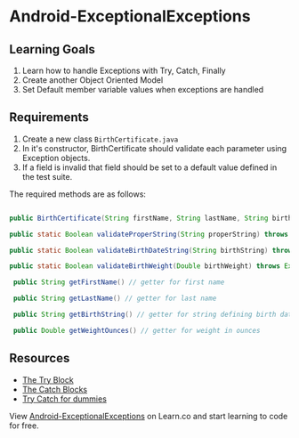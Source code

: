 

Android-ExceptionalExceptions
=============================

## Learning Goals
  1. Learn how to handle Exceptions with Try, Catch, Finally
  2. Create another Object Oriented Model 
  3. Set Default member variable values when exceptions are handled

## Requirements
  1. Create a new class `BirthCertificate.java`
  2. In it's constructor, BirthCertificate should validate each parameter using Exception objects.  
  3. If a field is invalid that field should be set to a default value defined in the test suite.  

  The required methods are as follows: 

  ```java
  
  public BirthCertificate(String firstName, String lastName, String birthString, Double weightOunces)

  public static Boolean validateProperString(String properString) throws Exception // see test spec 

  public static Boolean validateBirthDateString(String birthString) throws Exception // see test spec

  public static Boolean validateBirthWeight(Double birthWeight) throws Exception // see test spec

   public String getFirstName() // getter for first name 

   public String getLastName() // getter for last name 

   public String getBirthString() // getter for string defining birth date as a string ex. July 4th 1987 would be "07041987"

   public Double getWeightOunces() // getter for weight in ounces 

  ```

  ## Resources 

  - [The Try Block](http://docs.oracle.com/javase/tutorial/essential/exceptions/try.html)
  - [The Catch Blocks](http://docs.oracle.com/javase/tutorial/essential/exceptions/catch.html)
  - [Try Catch for dummies](http://www.dummies.com/how-to/content/try-statements-in-java.html)

<p data-visibility='hidden'>View <a href='https://learn.co/lessons/Android-ExceptionalExceptions' title='Android-ExceptionalExceptions'>Android-ExceptionalExceptions</a> on Learn.co and start learning to code for free.</p>

